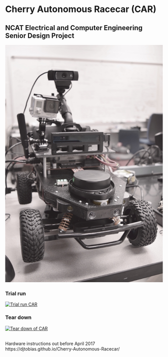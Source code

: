 # Cherry Autonomous Racecar (CAR)
## NCAT Electrical and Computer Engineering Senior Design Project


![Front view](/pictures/car_vert_r_scale.jpg "Front View CAR")
<br/>



### Trial run
[![Trial run CAR](http://img.youtube.com/vi/x3ub8OhKxhM/0.jpg)](https://youtu.be/x3ub8OhKxhM)
<br/>

### Tear down
[![Tear down of CAR](http://img.youtube.com/vi/-biNqjLkFGM/0.jpg)](https://youtu.be/HHdqdwMvcN8)

<br/>
Hardware instructions out before April 2017
<br/>
https://djtobias.github.io/Cherry-Autonomous-Racecar/
